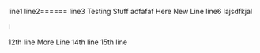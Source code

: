 line1
line2======
line3
Testing Stuff
adfafaf
Here New Line
line6
lajsdfkjal

l

12th line
More Line
14th line
15th line
